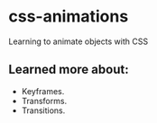 # css-animations
Learning to animate objects with CSS


## Learned more about:
   * Keyframes.
   * Transforms.
   * Transitions.
